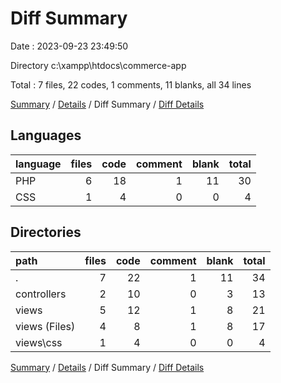 # Diff Summary

Date : 2023-09-23 23:49:50

Directory c:\\xampp\\htdocs\\commerce-app

Total : 7 files,  22 codes, 1 comments, 11 blanks, all 34 lines

[Summary](results.md) / [Details](details.md) / Diff Summary / [Diff Details](diff-details.md)

## Languages
| language | files | code | comment | blank | total |
| :--- | ---: | ---: | ---: | ---: | ---: |
| PHP | 6 | 18 | 1 | 11 | 30 |
| CSS | 1 | 4 | 0 | 0 | 4 |

## Directories
| path | files | code | comment | blank | total |
| :--- | ---: | ---: | ---: | ---: | ---: |
| . | 7 | 22 | 1 | 11 | 34 |
| controllers | 2 | 10 | 0 | 3 | 13 |
| views | 5 | 12 | 1 | 8 | 21 |
| views (Files) | 4 | 8 | 1 | 8 | 17 |
| views\\css | 1 | 4 | 0 | 0 | 4 |

[Summary](results.md) / [Details](details.md) / Diff Summary / [Diff Details](diff-details.md)